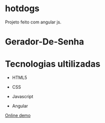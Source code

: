 # hotdogs
 
Projeto feito com angular js.

# Gerador-De-Senha
<h1>Tecnologias ultilizadas</h1>
<ul>
  <li>
    <p>HTML5</p>
  </li>
   <li>
    <p>CSS</p>
  </li>
   <li>
    <p>Javascript</p>
  </li>
  <li>
   <p>
    Angular
   </p>
 </li>
</ul>
<p><a href="https://evertonwingert.github.io/passwordGenerator-JavaScript" target="_blank">Online demo</a></p>

